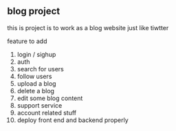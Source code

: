 ## blog project 
this is project is to work as a blog website just like tiwtter

feature to add 
1) login / sighup 
2) auth 
3) search for users 
4) follow users 
5) upload a blog 
6) delete a blog 
7) edit some blog content 
8) support service 
9) account related stuff
10) deploy front end and backend properly


